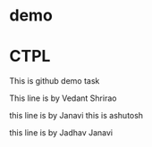 # demo

# CTPL
This is github demo task 

This line is by Vedant Shrirao

this line is by Janavi
this is ashutosh

this line is by Jadhav Janavi

